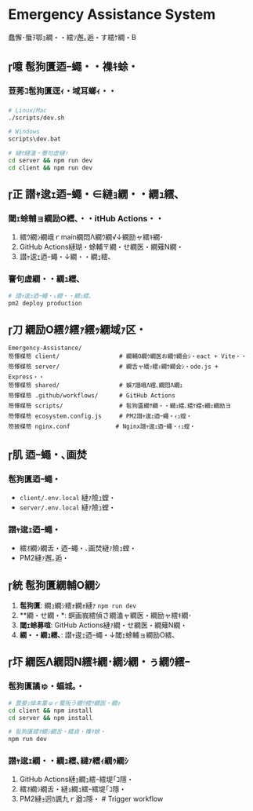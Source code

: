 ﻿# Emergency Assistance System

蠢懈･蜃ｦ鄂ｮ繝・・繧ｿ邂｡逅・す繧ｹ繝・Β

## 噫 髢狗匱迺ｰ蠅・・襍ｷ蜍・

### 荳莠ｺ髢狗匱逕ｨ・域耳螂ｨ・・
```bash
# Linux/Mac
./scripts/dev.sh

# Windows
scripts\dev.bat

# 縺ｾ縺溘・謇句虚縺ｧ
cd server && npm run dev
cd client && npm run dev
```

## 正 譛ｬ逡ｪ迺ｰ蠅・∈縺ｮ繝・・繝ｭ繧､

### 閾ｪ蜍輔ョ繝励Ο繧､・・itHub Actions・・
1. 繧ｳ繝ｼ繝峨ｒmain繝悶Λ繝ｳ繝√↓繝励ャ繧ｷ繝･
2. GitHub Actions縺瑚・蜍輔〒繝・せ繝医・繝薙Ν繝・
3. 譛ｬ逡ｪ迺ｰ蠅・↓繝・・繝ｭ繧､

### 謇句虚繝・・繝ｭ繧､
```bash
# 譛ｬ逡ｪ迺ｰ蠅・↓繝・・繝ｭ繧､
pm2 deploy production
```

## 刀 繝励Ο繧ｸ繧ｧ繧ｯ繝域ｧ区・

```
Emergency-Assistance/
笏懌楳笏 client/                 # 繝輔Ο繝ｳ繝医お繝ｳ繝会ｼ・eact + Vite・・
笏懌楳笏 server/                 # 繝舌ャ繧ｯ繧ｨ繝ｳ繝会ｼ・ode.js + Express・・
笏懌楳笏 shared/                 # 蜈ｱ譛峨Λ繧､繝悶Λ繝ｪ
笏懌楳笏 .github/workflows/      # GitHub Actions
笏懌楳笏 scripts/                # 髢狗匱繝ｻ繝・・繝ｭ繧､繧ｹ繧ｯ繝ｪ繝励ヨ
笏懌楳笏 ecosystem.config.js     # PM2譛ｬ逡ｪ迺ｰ蠅・ｨｭ螳・
笏披楳笏 nginx.conf             # Nginx譛ｬ逡ｪ迺ｰ蠅・ｨｭ螳・
```

## 肌 迺ｰ蠅・､画焚

### 髢狗匱迺ｰ蠅・
- `client/.env.local` 縺ｧ險ｭ螳・
- `server/.env.local` 縺ｧ險ｭ螳・

### 譛ｬ逡ｪ迺ｰ蠅・
- 繧ｵ繝ｼ繝舌・迺ｰ蠅・､画焚縺ｧ險ｭ螳・
- PM2縺ｧ邂｡逅・

## 統 髢狗匱繝輔Ο繝ｼ

1. **髢狗匱**: 繝ｭ繝ｼ繧ｫ繝ｫ縺ｧ `npm run dev`
2. **繝・せ繝・*: 螟画峩繧偵さ繝溘ャ繝医・繝励ャ繧ｷ繝･
3. **閾ｪ蜍募喧**: GitHub Actions縺ｧ繝・せ繝医・繝薙Ν繝・
4. **繝・・繝ｭ繧､**: 譛ｬ逡ｪ迺ｰ蠅・↓閾ｪ蜍輔ョ繝励Ο繧､

## 圷 繝医Λ繝悶Ν繧ｷ繝･繝ｼ繝・ぅ繝ｳ繧ｰ

### 髢狗匱譎ゅ・蝠城｡・
```bash
# 萓晏ｭ倬未菫ゅｒ蜀阪う繝ｳ繧ｹ繝医・繝ｫ
cd client && npm install
cd server && npm install

# 髢狗匱繧ｵ繝ｼ繝舌・繧貞・襍ｷ蜍・
npm run dev
```

### 譛ｬ逡ｪ繝・・繝ｭ繧､縺ｧ繧ｨ繝ｩ繝ｼ
1. GitHub Actions縺ｮ繝ｭ繧ｰ繧堤｢ｺ隱・
2. 繧ｵ繝ｼ繝舌・縺ｮ繝ｭ繧ｰ繧堤｢ｺ隱・
3. PM2縺ｮ迥ｶ諷九ｒ遒ｺ隱・
#   T r i g g e r   w o r k f l o w  
 